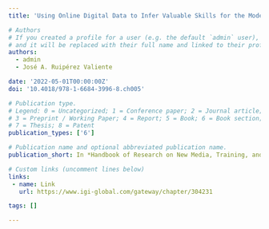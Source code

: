 ```yaml
---
title: 'Using Online Digital Data to Infer Valuable Skills for the Modern Workforce'

# Authors
# If you created a profile for a user (e.g. the default `admin` user), write the username (folder name) here
# and it will be replaced with their full name and linked to their profile.
authors:
  - admin
  - José A. Ruipérez Valiente

date: '2022-05-01T00:00:00Z'
doi: '10.4018/978-1-6684-3996-8.ch005'

# Publication type.
# Legend: 0 = Uncategorized; 1 = Conference paper; 2 = Journal article;
# 3 = Preprint / Working Paper; 4 = Report; 5 = Book; 6 = Book section;
# 7 = Thesis; 8 = Patent
publication_types: ['6']

# Publication name and optional abbreviated publication name.
publication_short: In *Handbook of Research on New Media, Training, and Skill Development for the Modern Workforce*

# Custom links (uncomment lines below)
links:
 - name: Link
   url: https://www.igi-global.com/gateway/chapter/304231

tags: []

---
```

